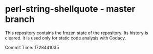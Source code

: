 # perl-string-shellquote - master branch

This repository contains the frozen state of the repository.
Its history is cleared. It is used only for static code
analysis with Codacy.

Commit Time: 1728441035